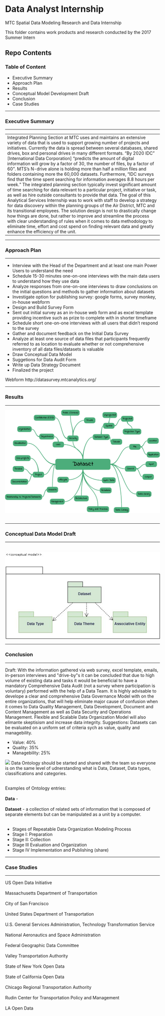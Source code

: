 # Data Analyst Internship
 MTC Spatial Data Modeling Research and Data Internship  

This folder contains work products and research conducted by the 2017 Summer Intern  

## Repo Contents   

### Table of Content
 <ul>
 <li>Executive Summary</li>
 <li>Approach Plan</li>
 <li>Results</li>
 <li>Conceptual Model Development Draft</li>
 <li>Conclusion</li>
 <li>Case Studies</li>
</ul>

**************
### Executive Summary
**************
<table>
<tr><td>Integrated Planning Section at MTC uses and maintains an extensive variety of data that is used to support growing number of projects and initiatives. Currently the data is spread between several databases, shared drives, box and personal drives in many different formats.  “By 2020 IDC” [International Data Corporation] “predicts the amount of digital information will grow by a factor of 30, the number of files, by a factor of 60”. MTS’s N-drive alone is holding more than half a million files and folders containing more the 60,000 datasets. Furthermore, “IDC surveys find that the time spent searching for information averages 8.8 hours per week.” The integrated planning section typically invest significant amount of time searching for data relevant to a particular project, initiative or task, as well as hire outside consultants to provide that data. The goal of this Analytical Services Internship was to work with staff to develop a strategy for data discovery within the planning groups of the Air District, MTC and its transitional employees. The solution design is not to drastically change how things are done, but rather to improve and streamline the process with clear understanding of rules when it comes to data methodology to eliminate time, effort and cost spend on finding relevant data and greatly enhance the efficiency of the unit.</td></tr></table>

***********
### Approach Plan
***********
<ul>
<li>Interview with the Head of the Department and at least one main Power Users to understand the need</li> 
<li>Schedule 15-30 minutes one-on-one interviews with the main data users to understand how they use data</li> 
<li>Analyze responses from one-on-one interviews to draw conclusions on the initial questions and methods to gather information about datasets</li> 
<li>Investigate option for publishing survey: google forms, survey monkey, in-house webform</li>
<li>Design and Build Survey Form</li>
<li>Sent out initial survey as an in-house web form and as excel template providing incentive such as prize to complete with in shorter timeframe</li>
<li>Schedule short one-on-one interviews with all users that didn’t respond to the survey</li> 
<li>Gather and document feedback on the Initial Data Survey</li> 
<li>Analyze at least one source of data files that participants frequently referred to as location to evaluate whether or not comprehensive inventory of all data files/datasets is valuable</li>
<li>Draw Conceptual Data Model </li>
<li>Suggetions for Data Audit Form</li>
<li>Write up Data Strategy Document</li>
<li>Finalized the project</li>
</ul>



<p> Webform http://datasurvey.mtcanalytics.org/</p>


***********
### Results
***********
<img src="Dataset Mind Map.png"></img><br></br>


***********
### Conceptual Data Model Draft
***********
  
 <img src="HighLevelConceptualModel.jpg"></img>

***********
### Conclusion
***********
Draft: With the information gathered via web survey, excel template, emails, in-person interviews and "drive-by"s it can be concluded that due to high volume of existing data and tasks it would be beneficial to have a mandatory Comprehensive Data Audit (not a survey where participation is voluntary) performed with the help of a Data Team. It is highly advisable to develope a clear and comprehensive Data Governance Model with on the entire organizations, that will help eliminate major cause of confusion when it comes to Data Quality Management, Data Development, Document and Content Management as well as Data Security and Operations Management. Flexible and Scalable Data Organization Model will also elimante skeptisism and increase data integrity.
Suggestions:
Datasets can be evaluated on a uniform set of criteria sych as value, quality and managebility. 
 <ul>
 <li> Value: 40%</li>
 <li>Quality: 35%</li>
 <li>Managebility: 25%</li>
 </ul>
 
 <img src="DatasetAppraisalMetrics.jpg"></img>
Data Ontology should be started and shared with the team so everyone is on the same level of udnerstanding what is Data, Dataset, Data types, classifications and categories.<br></br>

 Examples of Ontology entries:<br></br>
  <b>Data</b> - <br></br>
  <b>Dataset</b> - a collection of related sets of information that is composed of separate elements but can be manipulated as a unit by a computer.<br></br>

 <ul>
 <li>Stages of Repeatable Data Organization Modeling Process</li>
 <li>Stage I: Preparation</li>
 <li>Stage II: Collection</li>
 <li>Stage III Evaluation and Organization</li>
 <li>Stage IV Implementation and Publishing (share)</li>
 </ul>
 

***********
### Case Studies
***********

US Open Data Initiative<br></br>
Massachusetts Department of Transportation<br></br>
City of San Francisco<br></br>
United States Department of Transportation<br></br>
U.S. General Services Administration, Technology Transformation Service<br></br>
National Aeronautics and Space Administration<br></br>
Federal Geographic Data Committee<br></br>
Valley Transportation Authority<br></br>
State of New York Open Data<br></br>
State of California Open Data<br></br>
Chicago Regional Transportation Authority<br></br>
Rudin Center for Transportation Policy and Management<br></br>
LA Open Data<br></br>
